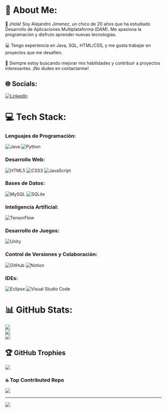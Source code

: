 # 💫 About Me:
👋 ¡Hola! Soy Alejandro Jimenez, un chico de 20 años que ha estudiado Desarrollo de Aplicaciones Multiplataforma (DAM). Me apasiona la programación y disfruto aprender nuevas tecnologías.<br><br>💻 Tengo experiencia en Java, SQL, HTML/CSS, y me gusta trabajar en proyectos que me desafíen.<br><br>🚀 Siempre estoy buscando mejorar mis habilidades y contribuir a proyectos interesantes. ¡No dudes en contactarme!

## 🌐 Socials:
[![LinkedIn](https://img.shields.io/badge/LinkedIn-%230077B5.svg?logo=linkedin&logoColor=white)](https://www.linkedin.com/in/AlejandroJimenez16) 

# 💻 Tech Stack:

### Lenguajes de Programación:
![Java](https://img.shields.io/badge/java-%23ED8B00.svg?style=for-the-badge&logo=openjdk&logoColor=white) 
![Python](https://img.shields.io/badge/python-3670A0?style=for-the-badge&logo=python&logoColor=ffdd54) 

### Desarrollo Web:
![HTML5](https://img.shields.io/badge/html5-%23E34F26.svg?style=for-the-badge&logo=html5&logoColor=white) 
![CSS3](https://img.shields.io/badge/css3-%231572B6.svg?style=for-the-badge&logo=css3&logoColor=white)
![JavaScript](https://img.shields.io/badge/javascript-%23323330.svg?style=for-the-badge&logo=javascript&logoColor=%23F7DF1E)

### Bases de Datos:
![MySQL](https://img.shields.io/badge/mysql-4479A1.svg?style=for-the-badge&logo=mysql&logoColor=white) 
![SQLite](https://img.shields.io/badge/sqlite-%2307405e.svg?style=for-the-badge&logo=sqlite&logoColor=white)

### Inteligencia Artificial:
![TensorFlow](https://img.shields.io/badge/TensorFlow-%23FF6F00.svg?style=for-the-badge&logo=TensorFlow&logoColor=white)

### Desarrollo de Juegos:
![Unity](https://img.shields.io/badge/Unity-%2320232a.svg?style=for-the-badge&logo=unity&logoColor=white)

### Control de Versiones y Colaboración:
![GitHub](https://img.shields.io/badge/github-%23121011.svg?style=for-the-badge&logo=github&logoColor=white) 
![Notion](https://img.shields.io/badge/Notion-%23ffffff.svg?style=for-the-badge&logo=notion&logoColor=black)

### IDEs:
![Eclipse](https://img.shields.io/badge/Eclipse-2C2255.svg?style=for-the-badge&logo=eclipse&logoColor=white)
![Visual Studio Code](https://img.shields.io/badge/Visual%20Studio%20Code-0078d7.svg?style=for-the-badge&logo=visual-studio-code&logoColor=white)

# 📊 GitHub Stats:
![](https://github-readme-stats.vercel.app/api?username=AlejandroJimenez16&theme=jolly&hide_border=false&include_all_commits=false&count_private=false)<br/>
![](https://github-readme-streak-stats.herokuapp.com/?user=AlejandroJimenez16&theme=jolly&hide_border=false)<br/>
![](https://github-readme-stats.vercel.app/api/top-langs/?username=AlejandroJimenez16&theme=jolly&hide_border=false&include_all_commits=false&count_private=false&layout=compact)

## 🏆 GitHub Trophies
![](https://github-profile-trophy.vercel.app/?username=AlejandroJimenez16&theme=radical&no-frame=false&no-bg=false&margin-w=4)

### 🔝 Top Contributed Repo
![](https://github-contributor-stats.vercel.app/api?username=AlejandroJimenez16&limit=5&theme=jolly&combine_all_yearly_contributions=true)

---
[![](https://visitcount.itsvg.in/api?id=AlejandroJimenez16&icon=0&color=0)](https://visitcount.itsvg.in)
